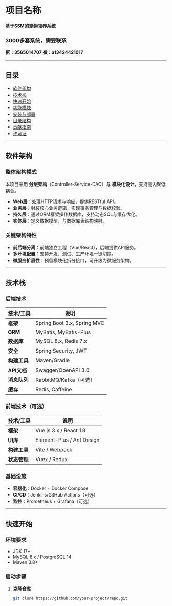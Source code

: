 
# 项目名称
**基于SSM的宠物领养系统**

### 3000多套系统，需要联系
**抠：3565014707 微：a13424421017**

---

## 目录
- [软件架构](#软件架构)
- [技术栈](#技术栈)
- [快速开始](#快速开始)
- [功能模块](#功能模块)
- [安装与部署](#安装与部署)
- [目录结构](#目录结构)
- [贡献指南](#贡献指南)
- [许可证](#许可证)

---

## 软件架构

### 整体架构模式
本项目采用 **分层架构**（Controller-Service-DAO）与 **模块化设计**，支持高内聚低耦合。  
- **Web层**：处理HTTP请求与响应，提供RESTful API。
- **业务层**：封装核心业务逻辑，实现事务管理与数据校验。
- **持久层**：通过ORM框架操作数据库，支持动态SQL与缓存优化。
- **实体层**：定义数据模型，与数据库表结构映射。

### 关键架构特性
- **前后端分离**：前端独立工程（Vue/React），后端提供API服务。
- **多环境配置**：支持开发、测试、生产环境一键切换。
- **微服务扩展性**：预留模块化拆分接口，可升级为微服务架构。

---

## 技术栈

### 后端技术
| 技术/工具         | 说明                           |
|-------------------|--------------------------------|
| **框架**          | Spring Boot 3.x, Spring MVC    |
| **ORM**           | MyBatis, MyBatis-Plus          |
| **数据库**         | MySQL 8.x, Redis 7.x           |
| **安全**           | Spring Security, JWT           |
| **构建工具**       | Maven/Gradle                   |
| **API文档**        | Swagger/OpenAPI 3.0            |
| **消息队列**       | RabbitMQ/Kafka（可选）          |
| **缓存**           | Redis, Caffeine                |

### 前端技术（可选）
| 技术/工具         | 说明                           |
|-------------------|--------------------------------|
| **框架**          | Vue.js 3.x / React 18          |
| **UI库**          | Element-Plus / Ant Design       |
| **构建工具**       | Vite / Webpack                 |
| **状态管理**       | Vuex / Redux                   |

### 基础设施
- **容器化**：Docker + Docker Compose  
- **CI/CD**：Jenkins/GitHub Actions（可选）  
- **监控**：Prometheus + Grafana（可选）  

---

## 快速开始

### 环境要求
- JDK 17+
- MySQL 8.x / PostgreSQL 14
- Maven 3.8+

### 启动步骤
1. **克隆仓库**  
   ```bash
   git clone https://github.com/your-project/repo.git
    